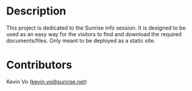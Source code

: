 # Description
This project is dedicated to the Sunrise info session. It is designed to be used as an easy way for the visitors to find and download the required documents/files. Only meant to be deployed as a static site.

# Contributors
Kevin Vo (kevin.vo@sunrise.net)

